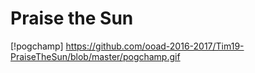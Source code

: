 # Praise the Sun
[!pogchamp] https://github.com/ooad-2016-2017/Tim19-PraiseTheSun/blob/master/pogchamp.gif